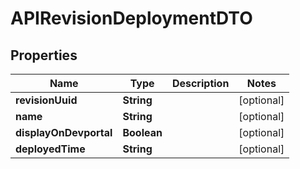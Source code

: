 
# APIRevisionDeploymentDTO

## Properties
Name | Type | Description | Notes
------------ | ------------- | ------------- | -------------
**revisionUuid** | **String** |  |  [optional]
**name** | **String** |  |  [optional]
**displayOnDevportal** | **Boolean** |  |  [optional]
**deployedTime** | **String** |  |  [optional]




